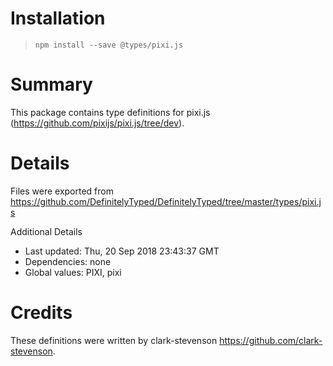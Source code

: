 # Installation
> `npm install --save @types/pixi.js`

# Summary
This package contains type definitions for pixi.js (https://github.com/pixijs/pixi.js/tree/dev).

# Details
Files were exported from https://github.com/DefinitelyTyped/DefinitelyTyped/tree/master/types/pixi.js

Additional Details
 * Last updated: Thu, 20 Sep 2018 23:43:37 GMT
 * Dependencies: none
 * Global values: PIXI, pixi

# Credits
These definitions were written by clark-stevenson <https://github.com/clark-stevenson>.
